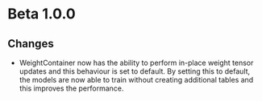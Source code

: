 # Beta 1.0.0

## Changes

* WeightContainer now has the ability to perform in-place weight tensor updates and this behaviour is set to default. By setting this to default, the models are now able to train without creating additional tables and this improves the performance.
